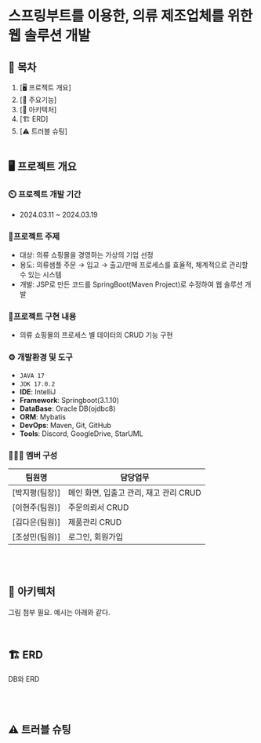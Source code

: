 # 스프링부트를 이용한, 의류 제조업체를 위한 웹 솔루션 개발

## 📌 목차
1. [🖥️ 프로젝트 개요]
2. [📕 주요기능]
3. [🔧 아키텍처]
4. [🏗️ ERD]
5. [⚠️ 트러블 슈팅]
   <br><br>

## 🖥️ 프로젝트 개요
### ⏲️ 프로젝트 개발 기간
  - 2024.03.11 ~ 2024.03.19

### 🔖프로젝트 주제
  - 대상: 의류 쇼핑몰을 경영하는 가상의 기업 선정
  - 용도: 의류샘플 주문 → 입고 → 출고/판매 프로세스를 효율적, 체계적으로 관리할 수 있는 시스템
  - 개발: JSP로 만든 코드를 SpringBoot(Maven Project)로 수정하여 웹 솔루션 개발
### 📁프로젝트 구현 내용
  - 의류 쇼핑몰의 프로세스 별 데이터의 CRUD 기능 구현
### ⚙️ 개발환경 및 도구
  - `JAVA 17`
  - `JDK 17.0.2`
  - **IDE**: IntelliJ
  - **Framework**: Springboot(3.1.10)
  - **DataBase**: Oracle DB(ojdbc8)
  - **ORM**: Mybatis
  - **DevOps**: Maven, Git, GitHub
  - **Tools**: Discord, GoogleDrive, StarUML
### 🧑‍🤝‍🧑 멤버 구성
|팀원명|담당업무|
|---|---|
|[박지평(팀장)]|메인 화면, 입출고 관리, 재고 관리 CRUD|
|[이현주(팀원)]|주문의뢰서 CRUD|
|[김다은(팀원)]|제품관리 CRUD|
|[조성민(팀원)]|로그인, 회원가입|



<br><br>


## 🔧 아키텍처
그림 첨부 필요. 예시는 아래와 같다.<br>
<br><br>

## 🏗️ ERD
DB와 ERD <br>

<br><br>

## ⚠️ 트러블 슈팅
<br><br>
